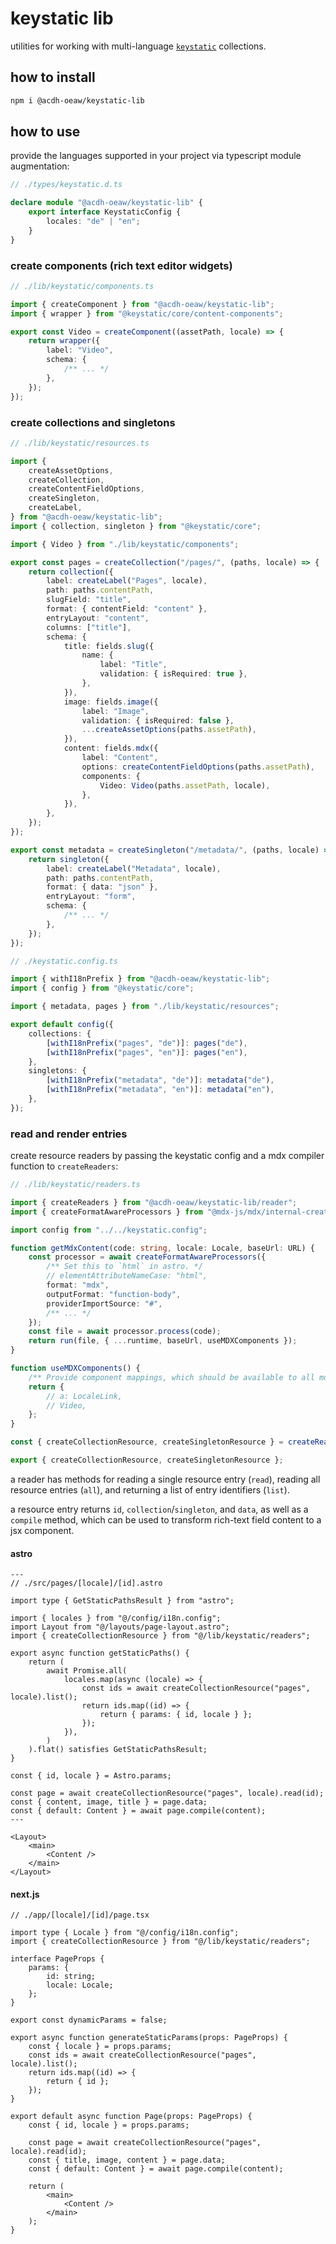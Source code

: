 # keystatic lib

utilities for working with multi-language [`keystatic`](https://keystatic.com) collections.

## how to install

```bash
npm i @acdh-oeaw/keystatic-lib
```

## how to use

provide the languages supported in your project via typescript module augmentation:

```ts
// ./types/keystatic.d.ts

declare module "@acdh-oeaw/keystatic-lib" {
	export interface KeystaticConfig {
		locales: "de" | "en";
	}
}
```

### create components (rich text editor widgets)

```ts
// ./lib/keystatic/components.ts

import { createComponent } from "@acdh-oeaw/keystatic-lib";
import { wrapper } from "@keystatic/core/content-components";

export const Video = createComponent((assetPath, locale) => {
	return wrapper({
		label: "Video",
		schema: {
			/** ... */
		},
	});
});
```

### create collections and singletons

```ts
// ./lib/keystatic/resources.ts

import {
	createAssetOptions,
	createCollection,
	createContentFieldOptions,
	createSingleton,
	createLabel,
} from "@acdh-oeaw/keystatic-lib";
import { collection, singleton } from "@keystatic/core";

import { Video } from "./lib/keystatic/components";

export const pages = createCollection("/pages/", (paths, locale) => {
	return collection({
		label: createLabel("Pages", locale),
		path: paths.contentPath,
		slugField: "title",
		format: { contentField: "content" },
		entryLayout: "content",
		columns: ["title"],
		schema: {
			title: fields.slug({
				name: {
					label: "Title",
					validation: { isRequired: true },
				},
			}),
			image: fields.image({
				label: "Image",
				validation: { isRequired: false },
				...createAssetOptions(paths.assetPath),
			}),
			content: fields.mdx({
				label: "Content",
				options: createContentFieldOptions(paths.assetPath),
				components: {
					Video: Video(paths.assetPath, locale),
				},
			}),
		},
	});
});

export const metadata = createSingleton("/metadata/", (paths, locale) => {
	return singleton({
		label: createLabel("Metadata", locale),
		path: paths.contentPath,
		format: { data: "json" },
		entryLayout: "form",
		schema: {
			/** ... */
		},
	});
});
```

```ts
// ./keystatic.config.ts

import { withI18nPrefix } from "@acdh-oeaw/keystatic-lib";
import { config } from "@keystatic/core";

import { metadata, pages } from "./lib/keystatic/resources";

export default config({
	collections: {
		[withI18nPrefix("pages", "de")]: pages("de"),
		[withI18nPrefix("pages", "en")]: pages("en"),
	},
	singletons: {
		[withI18nPrefix("metadata", "de")]: metadata("de"),
		[withI18nPrefix("metadata", "en")]: metadata("en"),
	},
});
```

### read and render entries

create resource readers by passing the keystatic config and a mdx compiler function to
`createReaders`:

```ts
// ./lib/keystatic/readers.ts

import { createReaders } from "@acdh-oeaw/keystatic-lib/reader";
import { createFormatAwareProcessors } from "@mdx-js/mdx/internal-create-format-aware-processors";

import config from "../../keystatic.config";

function getMdxContent(code: string, locale: Locale, baseUrl: URL) {
	const processor = await createFormatAwareProcessors({
		/** Set this to `html` in astro. */
		// elementAttributeNameCase: "html",
		format: "mdx",
		outputFormat: "function-body",
		providerImportSource: "#",
		/** ... */
	});
	const file = await processor.process(code);
	return run(file, { ...runtime, baseUrl, useMDXComponents });
}

function useMDXComponents() {
	/** Provide component mappings, which should be available to all mdx content. */
	return {
		// a: LocaleLink,
		// Video,
	};
}

const { createCollectionResource, createSingletonResource } = createReaders(config, getMdxContent);

export { createCollectionResource, createSingletonResource };
```

a reader has methods for reading a single resource entry (`read`), reading all resource entries
(`all`), and returning a list of entry identifiers (`list`).

a resource entry returns `id`, `collection`/`singleton`, and `data`, as well as a `compile` method,
which can be used to transform rich-text field content to a jsx component.

#### astro

```astro
---
// ./src/pages/[locale]/[id].astro

import type { GetStaticPathsResult } from "astro";

import { locales } from "@/config/i18n.config";
import Layout from "@/layouts/page-layout.astro";
import { createCollectionResource } from "@/lib/keystatic/readers";

export async function getStaticPaths() {
	return (
		await Promise.all(
			locales.map(async (locale) => {
				const ids = await createCollectionResource("pages", locale).list();
				return ids.map((id) => {
					return { params: { id, locale } };
				});
			}),
		)
	).flat() satisfies GetStaticPathsResult;
}

const { id, locale } = Astro.params;

const page = await createCollectionResource("pages", locale).read(id);
const { content, image, title } = page.data;
const { default: Content } = await page.compile(content);
---

<Layout>
	<main>
		<Content />
	</main>
</Layout>
```

#### next.js

```tsx
// ./app/[locale]/[id]/page.tsx

import type { Locale } from "@/config/i18n.config";
import { createCollectionResource } from "@/lib/keystatic/readers";

interface PageProps {
	params: {
		id: string;
		locale: Locale;
	};
}

export const dynamicParams = false;

export async function generateStaticParams(props: PageProps) {
	const { locale } = props.params;
	const ids = await createCollectionResource("pages", locale).list();
	return ids.map((id) => {
		return { id };
	});
}

export default async function Page(props: PageProps) {
	const { id, locale } = props.params;

	const page = await createCollectionResource("pages", locale).read(id);
	const { title, image, content } = page.data;
	const { default: Content } = await page.compile(content);

	return (
		<main>
			<Content />
		</main>
	);
}
```
